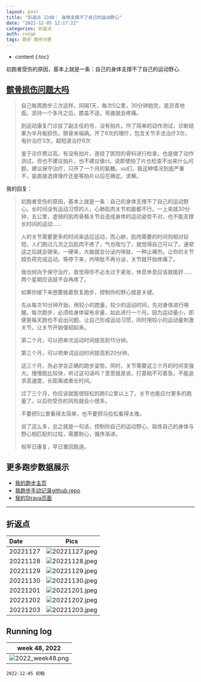 ```yaml
---
layout: post
title: "折返点 2248｜ 身体支撑不了自己的运动野心"
date: "2022-12-05 12:17:22"
categories: 折返点
auth: conge
tags: 跑步 跑步问答 
---
```

* content
{:toc}

初跑者受伤的原因，基本上就是一条：自己的身体支撑不了自己的运动野心.





## [髌骨损伤问题大吗](https://www.douban.com/group/topic/279628907/?start=0#4937425760)

> 自己每周跑步三次这样，间隔1天，每次5公里，30分钟跑完，是沥青地面。坚持一个多月之后，膝盖不适，弯曲就会疼痛。
> 
> 到运动康复门诊挂了副主任的号，没有拍片。作了简单的动作测试，诊断结果为半月板损伤，髌骨末端病。开了6次的理疗，包含关节手法治疗3次，电针治疗3次，超短波治疗6次
> 
> 鉴于诊疗费过高，有没有拍片，遂挂了医院的骨科进行检查。也是做了动作测试，但也不建议拍片，也不建议做ct。说即使拍了片也检查不出来什么问题，建议保守治疗，只开了一个月的氨糖。uu们，我这种情况到底严重不，是直接选择理疗还是等拍片以后在确定。求解。

我的回复：

> 初跑者受伤的原因，基本上就是一条：自己的身体支撑不了自己的运动野心。长时间没有运动习惯的人，心肺肌肉关节机能都不行。一上来就30分钟，五公里，虚弱的肌肉骨骼关节会造成身体的运动姿势不对，也不能支撑长时间的运动……
> 
> 人的关节需要更多的时间来适应运动，而心肺，肌肉需要的时间则相对较短。人们跑过几次之后肌肉不疼了，气也喘匀了，就觉得自己可以了。通常这之后就会硬来。一硬来，大脑就会分泌内啡肽，一种止痛剂，让你的关节超负荷完成运动。等停下来，内啡肽不再分泌，关节就开始疼痛了。
> 
> 我也倾向于保守治疗。我觉得你不必太过于紧张，休息休息应该就能好……两个星期应该就不会再疼了。
> 
> 如果你接下来想要接着恢复跑步，控制你的野心就是关键。
> 
> 先从每次10分钟开始，用较小的跑量，较少的运动时间，先对身体进行唤醒。每次跑步，必须给身体留有余量，如此进行一个月。因为运动量小，即便是每天跑也不会出问题。让自己形成运动习惯，同时用较小的运动量刺激关节，让关节开始强韧起来。
> 
> 第二个月，可以把单次运动时间提高到15分钟。
> 
> 第三个月，可以吧单词运动时间提高到20分钟。
> 
> 这三个月，务必学会正确的跑步姿势。同时，关节需要这三个月的时间变强大。慢慢跑比较快，听过这句话吗？意思就是说，打基础不可着急，不能追求高速度，长距离或者长时间。
> 
> 过了三个月，你应该就能很轻松的跑5公里以上了。关节也能应付更多的跑量了。以后你受伤的风险就会小很多。
> 
> 不要把5公里看得太简单，也不要把马拉松看得太难。
> 
> 说了这么多，总之就是一句话，控制你自己的运动野心，锻炼自己的身体与野心相匹配的过程，需要耐心，循序渐进。
> 
> 祝早日康复，早日重回跑道。

## 更多跑步数据展示

* [我的跑步主页](https://conge.github.io/running_page/)
* [我跑步手动记录github repo](https://github.com/conge/RunningStreak)
* [我的Strava页面](https://www.strava.com/athletes/57680242)

---


## 折返点

| Date     |                                Pics                                  |
| :------- | :------------------------------------------------------------------: |
| 20221127 |![20221127.jpeg](https://s2.loli.net/2022/12/06/8mA1RJFZIqeYGhK.jpg)  |
| 20221128 |![20221128.jpeg](https://s2.loli.net/2022/12/06/ynpxU7uPl6iHjCk.jpg)  |
| 20221129 |![20221129.jpeg](https://s2.loli.net/2022/12/06/ApPDb2qTeuLVmf9.jpg)  |
| 20221130 |![20221130.jpeg](https://s2.loli.net/2022/12/06/MBZ4g3P7EOINnVF.jpg)  |
| 20221201 |![20221201.jpeg](https://s2.loli.net/2022/12/06/S51m9DhszCdnLQl.jpg)  |
| 20221202 |![20221202.jpeg](https://s2.loli.net/2022/12/06/dV9g8yo6kCOQW3G.jpg)  |
| 20221203 |![20221203.jpeg](https://s2.loli.net/2022/12/06/LcVHG4Dl7KjpRXB.jpg)  |

## Running log

|                            week 48, 2022                            |
| :------------------------------------------------------------------: |
|![2022_week48.png](https://s2.loli.net/2022/12/06/QcYO8jX2blfn7wU.png) |


```
2022-12-05 初稿
```
